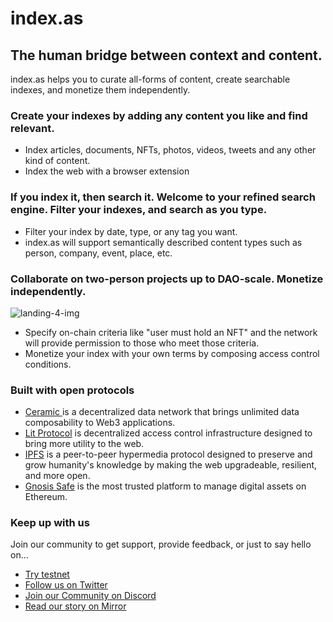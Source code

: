 # index.as

## The human bridge between context and content.

index.as helps you to curate all-forms of content, create searchable indexes, and monetize them independently.

### Create your indexes by adding any content you like and find relevant.

- Index articles, documents, NFTs, photos, videos, tweets and any other
  kind of content.
-  Index the web with a browser extension

### If you index it, then search it. Welcome to your refined search engine. Filter your indexes, and search as you type.

- Filter your index by date, type, or any tag you want.
- index.as will support semantically described content types such as person, company, event, place, etc.

### Collaborate on two-person projects up to DAO-scale. Monetize independently.

![landing-4-img](https://testnet.index.as/images/landing-4.webp)

- Specify on-chain criteria like "user must hold an NFT" and the network will provide permission to those who meet those criteria.
- Monetize your index with your own terms by composing access control conditions.


### Built with open protocols

- [Ceramic ](https://ceramic.network/) is a decentralized data network that brings unlimited data composability to Web3 applications.
- [Lit Protocol](http://litprotocol.com/) is decentralized access control infrastructure designed to bring more utility to the web.
- [IPFS](https://ipfs.io/) is a peer-to-peer hypermedia protocol designed to preserve and grow humanity's knowledge by making the web upgradeable, resilient, and more open.
- [Gnosis Safe](https://gnosis-safe.io/) is the most trusted platform to manage digital assets on Ethereum.

### Keep up with us
Join our community to get support, provide feedback, or just to say hello on...
- [Try testnet](https://index.as)
- [Follow us on Twitter](https://twitter.com/indexas)
- [Join our Community on Discord](https://discord.gg/55V8wg5k)
- [Read our story on Mirror](https://mirror.xyz/indexas.eth/r8ASALRJ2NK9sTAnIIp4-bTVsd8CaKQoRdRG1TFR3Sc)
